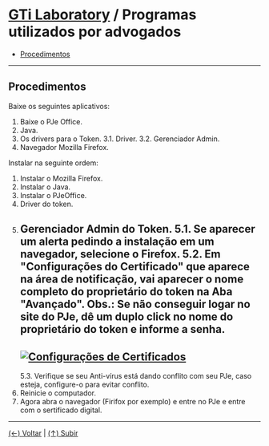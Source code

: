 # [GTi Laboratory](https://github.com/systemboys/GTi_Laboratory#laborat%C3%B3rio-gti "Laboratório GTi") / Programas utilizados por advogados

- [Procedimentos](#procedimentos "Procedimentos")

---

## Procedimentos

Baixe os seguintes aplicativos:

1. Baixe o PJe Office.
2. Java.
3. Os drivers para o Token.
	3.1. Driver.
	3.2. Gerenciador Admin.
4. Navegador Mozilla Firefox.

Instalar na seguinte ordem:

1. Instalar o Mozilla Firefox.
2. Instalar o Java.
3. Instalar o PJeOffice.
4. Driver do token.
5. Gerenciador Admin do Token.
	5.1. Se aparecer um alerta pedindo a instalação em um navegador, selecione o Firefox.
	5.2. Em "Configurações do Certificado" que aparece na área de notificação, vai aparecer o nome completo do proprietário do token na Aba "Avançado". Obs.: Se não conseguir logar no site do PJe, dê um duplo click no nome do proprietário do token e informe a senha.
	---
	[![Configurações de Certificados](https://github.com/systemboys/GTi_Laboratory/raw/main/Microsoft%20Windows/Macetes/Advogados/images/Configura%C3%A7%C3%B5es%20de%20Certificados.png "Configurações de Certificados")](https://github.com/systemboys/GTi_Laboratory/raw/main/Microsoft%20Windows/Macetes/Advogados/images/Configura%C3%A7%C3%B5es%20de%20Certificados.png "Configurações de Certificados")
	---
	5.3. Verifique se seu Anti-vírus está dando conflito com seu PJe, caso esteja, configure-o para evitar conflito.
6. Reinicie o computador.
7. Agora abra o navegador (Firifox por exemplo) e entre no PJe e entre com o sertificado digital.

---

[(&larr;) Voltar](https://github.com/systemboys/GTi_Laboratory#laborat%C3%B3rio-gti "Voltar ao Sumário") | 
[(&uarr;) Subir](#react-codes--programas-utilizados-por-advogados "Subir para o topo")

